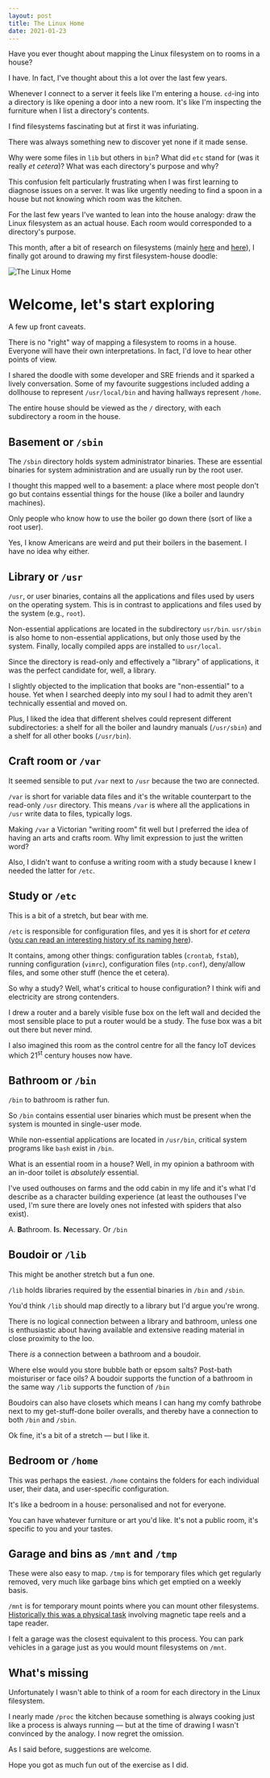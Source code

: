 ```yaml
---
layout: post
title: The Linux Home
date: 2021-01-23
---
```


Have you ever thought about mapping the Linux filesystem on to rooms in a house?

I have. In fact, I've thought about this a lot over the last few years.

Whenever I connect to a server it feels like I'm entering a house. `cd`-ing into a directory is like opening a door into a new room. It's like I'm inspecting the furniture when I list a directory's contents.

I find filesystems fascinating but at first it was infuriating.

There was always something new to discover yet none if it made sense. 

Why were some files in `lib` but others in `bin`? What did `etc` stand for (was it really _et cetera_)? What was each directory's purpose and why?

This confusion felt particularly frustrating when I was first learning to diagnose issues on a server. It was like urgently needing to find a spoon in a house but not knowing which room was the kitchen.

For the last few years I've wanted to lean into the house analogy: draw the Linux filesystem as an actual house. Each room would corresponded to a directory's purpose.

This month, after a bit of research on filesystems (mainly [here](https://www.howtogeek.com/117435/htg-explains-the-linux-directory-structure-explained/) and [here](https://en.wikipedia.org/wiki/Filesystem_Hierarchy_Standard#Directory_structure)), I finally got around to drawing my first filesystem-house doodle:

![The Linux Home](/public/images/linux_home.png)

# Welcome, let's start exploring

A few up front caveats. 

There is no "right" way of mapping a filesystem to rooms in a house. Everyone will have their own interpretations. In fact, I'd love to hear other points of view. 

I shared the doodle with some developer and SRE friends and it sparked a lively conversation. Some of my favourite suggestions included adding a dollhouse to represent `/usr/local/bin` and having hallways represent `/home`.

The entire house should be viewed as the `/` directory, with each subdirectory a room in the house.

## Basement or `/sbin`

The `/sbin` directory holds system administrator binaries. These are essential binaries for system administration and are usually run by the root user.

I thought this mapped well to a basement: a place where most people don't go but contains essential things for the house (like a boiler and laundry machines). 

Only people who know how to use the boiler go down there (sort of like a root user).

Yes, I know Americans are weird and put their boilers in the basement. I have no idea why either.

## Library or `/usr`

`/usr`, or user binaries, contains all the applications and files used by users on the operating system. This is in contrast to applications and files used by the system (e.g., `root`). 

Non-essential applications are located in the subdirectory `usr/bin`. `usr/sbin` is also home to non-essential applications, but only those used by the system. Finally, locally compiled apps are installed to `usr/local`.

Since the directory is read-only and effectively a "library" of applications, it was the perfect candidate for, well, a library.

I slightly objected to the implication that books are "non-essential" to a house. Yet when I searched deeply into my soul I had to admit they aren't technically essential and moved on.

Plus, I liked the idea that different shelves could represent different subdirectories: a shelf for all the boiler and laundry manuals (`/usr/sbin`) and a shelf for all other books (`/usr/bin`).

## Craft room or `/var`

It seemed sensible to put `/var` next to `/usr` because the two are connected. 

`/var` is short for variable data files and it's the writable counterpart to the read-only `/usr` directory. This means `/var` is where all the applications in `/usr` write data to files, typically logs.

Making `/var` a Victorian "writing room" fit well but I preferred the idea of having an arts and crafts room. Why limit expression to just the written word?

Also, I didn't want to confuse a writing room with a study because I knew I needed the latter for `/etc`.

## Study or `/etc`

This is a bit of a stretch, but bear with me.

`/etc` is responsible for configuration files, and yes it is short for _et cetera_ ([you can read an interesting history of its naming here](https://www.linuxnix.com/linux-directory-structure-explainedetc-folder/)).

It contains, among other things: configuration tables (`crontab`, `fstab`), running configuration (`vimrc`), configuration files (`ntp.conf`), deny/allow files, and some other stuff (hence the et cetera).

So why a study? Well, what's critical to house configuration? I think wifi and electricity are strong contenders. 

I drew a router and a barely visible fuse box on the left wall and decided the most sensible place to put a router would be a study. The fuse box was a bit out there but never mind. 

I also imagined this room as the control centre for all the fancy IoT devices which 21<sup>st</sup> century houses now have.

## Bathroom or `/bin`

`/bin` to bathroom is rather fun.

So `/bin` contains essential user binaries which must be present when the system is mounted in single-user mode.

While non-essential applications are located in `/usr/bin`, critical system programs like `bash` exist in `/bin`.

What is an essential room in a house? Well, in my opinion a bathroom with an in-door toilet is _absolutely_ essential.

I've used outhouses on farms and the odd cabin in my life and it's what I'd describe as a character building experience (at least the outhouses I've used, I'm sure there are lovely ones not infested with spiders that also exist).

A. **B**athroom. **I**s. **N**ecessary. Or `/bin`

## Boudoir or `/lib`

This might be another stretch but a fun one.

`/lib` holds libraries required by the essential binaries in `/bin` and `/sbin`. 

You'd think `/lib` should map directly to a library but I'd argue you're wrong. 

There is no logical connection between a library and bathroom, unless one is enthusiastic about having available and extensive reading material in close proximity to the loo.

There _is_ a connection between a bathroom and a boudoir. 

Where else would you store bubble bath or epsom salts? Post-bath moisturiser or face oils? A boudoir supports the function of a bathroom in the same way `/lib` supports the function of `/bin`

Boudoirs can also have closets which means I can hang my comfy bathrobe next to my get-stuff-done boiler overalls, and thereby have a connection to both `/bin` and `/sbin`.

Ok fine, it's a bit of a stretch –– but I like it.

## Bedroom or `/home`

This was perhaps the easiest. `/home` contains the folders for each individual user, their data, and user-specific configuration.

It's like a bedroom in a house: personalised and not for everyone. 

You can have whatever furniture or art you'd like. It's not a public room, it's specific to you and your tastes.

## Garage and bins as `/mnt` and `/tmp`

These were also easy to map. `/tmp` is for temporary files which get regularly removed, very much like garbage bins which get emptied on a weekly basis.

`/mnt` is for temporary mount points where you can mount other filesystems. [Historically this was a physical task](https://superuser.com/questions/334115/what-do-we-mean-by-mounting-a-filesystem) involving magnetic tape reels and a tape reader.

I felt a garage was the closest equivalent to this process. You can park vehicles in a garage just as you would mount filesystems on `/mnt`.

## What's missing

Unfortunately I wasn't able to think of a room for each directory in the Linux filesystem.

I nearly made `/proc` the kitchen because something is always cooking just like a process is always running –– but at the time of drawing I wasn't convinced by the analogy. I now regret the omission.

As I said before, suggestions are welcome.

Hope you got as much fun out of the exercise as I did.

